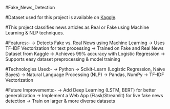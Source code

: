#Fake_News_Detection

#Dataset used for this project is available on 
[Kaggle](https://www.kaggle.com/datasets/emineyetm/fake-news-detection-datasets).

#This project classifies news articles as Real or Fake using Machine Learning & NLP techniques.

#Features:-
-> Detects Fake vs. Real News using Machine Learning
-> Uses TF-IDF Vectorization for text processing
-> Trained on Fake and Real News Dataset from Kaggle
-> Achieves 99% accuracy with Logistic Regression
-> Supports easy dataset preprocessing & model training

#Technologies Used:-
-> Python 
-> Scikit-Learn (Logistic Regression, Naïve Bayes)
-> Natural Language Processing (NLP)
-> Pandas, NumPy
-> TF-IDF Vectorization

#Future Improvements:-
-> Add Deep Learning (LSTM, BERT) for better generalization
-> Implement a Web App (Flask/Streamlit) for live fake news detection
-> Train on larger & more diverse datasets
